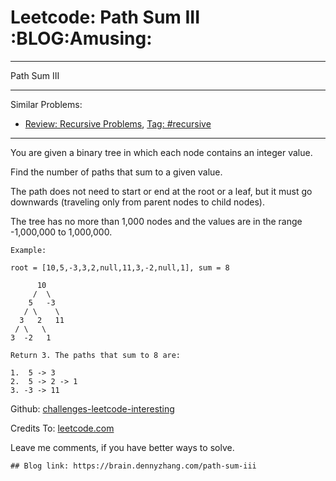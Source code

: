 # Leetcode: Path Sum III     :BLOG:Amusing:


---

Path Sum III  

---

Similar Problems:  
-   [Review: Recursive Problems](https://brain.dennyzhang.com/review-recursive), [Tag: #recursive](https://brain.dennyzhang.com/tag/recursive)

---

You are given a binary tree in which each node contains an integer value.  

Find the number of paths that sum to a given value.  

The path does not need to start or end at the root or a leaf, but it must go downwards (traveling only from parent nodes to child nodes).  

The tree has no more than 1,000 nodes and the values are in the range -1,000,000 to 1,000,000.  

    Example:
    
    root = [10,5,-3,3,2,null,11,3,-2,null,1], sum = 8
    
          10
         /  \
        5   -3
       / \    \
      3   2   11
     / \   \
    3  -2   1
    
    Return 3. The paths that sum to 8 are:
    
    1.  5 -> 3
    2.  5 -> 2 -> 1
    3. -3 -> 11

Github: [challenges-leetcode-interesting](https://github.com/DennyZhang/challenges-leetcode-interesting/tree/master/path-sum-iii)  

Credits To: [leetcode.com](https://leetcode.com/problems/path-sum-iii/description/)  

Leave me comments, if you have better ways to solve.  

    ## Blog link: https://brain.dennyzhang.com/path-sum-iii